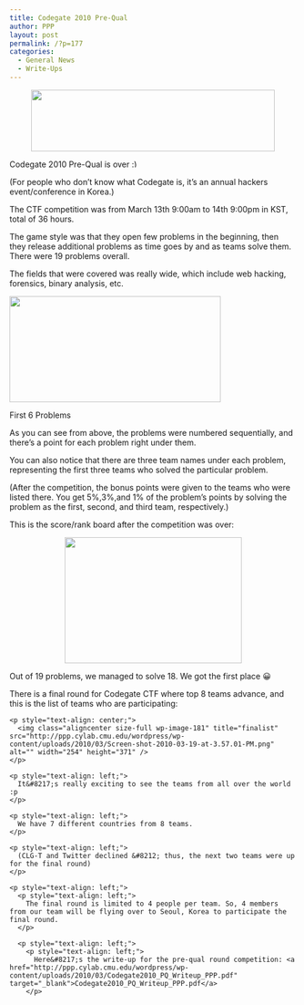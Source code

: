 ```yaml
---
title: Codegate 2010 Pre-Qual
author: PPP
layout: post
permalink: /?p=177
categories:
  - General News
  - Write-Ups
---
```

<p style="text-align: center;">
  <img class="size-full wp-image-178 aligncenter" title="Codegate2010Logo" src="http://ppp.cylab.cmu.edu/wordpress/wp-content/uploads/2010/03/Screen-shot-2010-03-21-at-3.23.22-AM.png" alt="" width="428" height="108" />
</p>

Codegate 2010 Pre-Qual is over <img src="http://ppp.cylab.cmu.edu/wordpress/wp-includes/images/smilies/simple-smile.png" alt=":)" class="wp-smiley" style="height: 1em; max-height: 1em;" />

(For people who don&#8217;t know what Codegate is, it&#8217;s an annual hackers event/conference in Korea.)

The CTF competition was from March 13th 9:00am to 14th 9:00pm in KST, total of 36 hours.

The game style was that they open few problems in the beginning, then they release additional problems as time goes by and as teams solve them. There were 19 problems overall.

The fields that were covered was really wide, which include web hacking, forensics, binary analysis, etc.

<div id="attachment_179" style="width: 381px" class="wp-caption aligncenter">
  <img class="size-full wp-image-179 " title="First6probs" src="http://ppp.cylab.cmu.edu/wordpress/wp-content/uploads/2010/03/Screen-shot-2010-03-19-at-4.16.41-PM.png" alt="" width="371" height="186" />
  
  <p class="wp-caption-text">
    First 6 Problems
  </p>
</div>

<p style="text-align: left;">
  As you can see from above, the problems were numbered sequentially, and there&#8217;s a point for each problem right under them.
</p>

<p style="text-align: left;">
  You can also notice that there are three team names under each problem, representing the first three teams who solved the particular problem.
</p>

<p style="text-align: left;">
  (After the competition, the bonus points were given to the teams who were listed there. You get 5%,3%,and 1% of the problem&#8217;s points by solving the problem as the first, second, and third team, respectively.)
</p>

<p style="text-align: left;">
  <p style="text-align: left;">
    This is the score/rank board after the competition was over:
  </p>
  
  <p style="text-align: center;">
    <img class="aligncenter size-full wp-image-180" title="scoreboard_" src="http://ppp.cylab.cmu.edu/wordpress/wp-content/uploads/2010/03/Screen-shot-2010-03-19-at-3.49.55-PM.png" alt="" width="311" height="221" />
  </p>
  
  <p style="text-align: left;">
    Out of 19 problems, we managed to solve 18. We got the first place 😀
  </p>
  
  <p style="text-align: left;">
    <p style="text-align: left;">
      There is a final round for Codegate CTF where top 8 teams advance, and this is the list of teams who are participating:
    </p>
    
    <p style="text-align: center;">
      <img class="aligncenter size-full wp-image-181" title="finalist" src="http://ppp.cylab.cmu.edu/wordpress/wp-content/uploads/2010/03/Screen-shot-2010-03-19-at-3.57.01-PM.png" alt="" width="254" height="371" />
    </p>
    
    <p style="text-align: left;">
      It&#8217;s really exciting to see the teams from all over the world :p
    </p>
    
    <p style="text-align: left;">
      We have 7 different countries from 8 teams.
    </p>
    
    <p style="text-align: left;">
      (CLG-T and Twitter declined &#8212; thus, the next two teams were up for the final round)
    </p>
    
    <p style="text-align: left;">
      <p style="text-align: left;">
        The final round is limited to 4 people per team. So, 4 members from our team will be flying over to Seoul, Korea to participate the final round.
      </p>
      
      <p style="text-align: left;">
        <p style="text-align: left;">
          Here&#8217;s the write-up for the pre-qual round competition: <a href="http://ppp.cylab.cmu.edu/wordpress/wp-content/uploads/2010/03/Codegate2010_PQ_Writeup_PPP.pdf" target="_blank">Codegate2010_PQ_Writeup_PPP.pdf</a>
        </p>